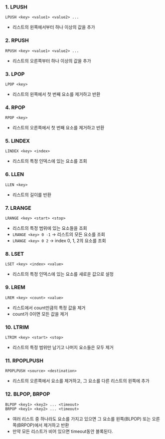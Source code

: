 ### 1. LPUSH

```
LPUSH <key> <value1> <value2> ...
```

- 리스트의 왼쪽에서부터 하나 이상의 값을 추가

### 2. RPUSH

```
RPUSH <key> <value1> <value2> ...
```

- 리스트의 오른쪽부터 하나 이상의 값을 추가

### 3. LPOP

```
LPOP <key>
```

- 리스트의 왼쪽에서 첫 번째 요소를 제거하고 반환

### 4. RPOP

```
RPOP <key>
```

- 리스트의 오른쪽에서 첫 번째 요소를 제거하고 반환

### 5. LINDEX

```
LINDEX <key> <index>
```

- 리스트의 특정 인덱스에 있는 요소를 조회

### 6. LLEN

```
LLEN <key>
```

- 리스트의 길이를 반환

### 7. LRANGE

```
LRANGE <key> <start> <stop>
```

- 리스트의 특정 범위에 있는 요소들을 조회
- `LRANGE <key> 0 -1` -> 리스트의 모든 요소를 조회
- `LRANGE <key> 0 2` -> index 0, 1, 2의 요소를 조회

### 8. LSET

```
LSET <key> <index> <value>
```

- 리스트의 특정 인덱스에 있는 요소를 새로운 값으로 설정

### 9. LREM

```
LREM <key> <count> <value>
```

- 리스트에서 count만큼의 특정 값을 제거
- count가 0이면 모든 값을 제거

### 10. LTRIM

```
LTRIM <key> <start> <stop>
```

- 리스트의 특정 범위만 남기고 나머지 요소들은 모두 제거

### 11. RPOPLPUSH

```
RPOPLPUSH <source> <destination>
```

- 리스트의 오른쪽에서 요소를 제거하고, 그 요소를 다른 리스트의 왼쪽에 추가

### 12. BLPOP, BRPOP

```
BLPOP <key1> <key2> ... <timeout>
BRPOP <key1> <key2> ... <timeout>
```

- 여러 리스트 중 하나라도 요소를 가지고 있으면 그 요소를 왼쪽(BLPOP) 또는 오른쪽(BRPOP)에서 제거하고 반환
- 만약 모든 리스트가 비어 있으면 timeout동안 블록된다.
